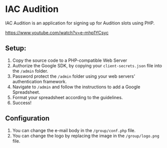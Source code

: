 # IAC Audition
IAC Audition is an application for signing up for Audition slots using PHP.

https://www.youtube.com/watch?v=e-mhp1YCsyc

## Setup:
1. Copy the source code to a PHP-compatible Web Server
2. Authorize the Google SDK, by copying your `client-secrets.json` file into the `/admin` folder.
3. Password protect the `/admin` folder using your web servers' authentication framework.
4. Navigate to `/admin` and follow the instructions to add a Google Spreadsheet.
5. Format your spreadsheet according to the guidelines.
6. Success!

## Configuration
1. You can change the e-mail body in the `/group/conf.php` file.
2. You can change the logo by replacing the image in the `/group/logo.png` file.
